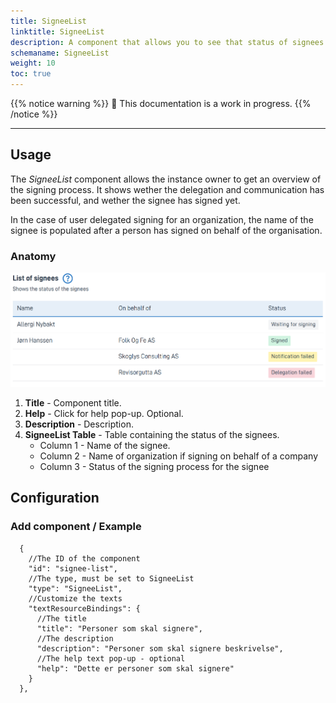 ```yaml
---
title: SigneeList
linktitle: SigneeList
description: A component that allows you to see that status of signees
schemaname: SigneeList 
weight: 10 
toc: true
---
```


{{% notice warning %}}
🚧 This documentation is a work in progress.
{{% /notice %}}

---

## Usage

The *SigneeList* component allows the instance owner to get an overview of the signing process. It shows wether the delegation and
communication has been successful, and wether the signee has signed yet. 

In the case of user delegated signing for an organization, the name of the signee is populated after a person has signed
on behalf of the organisation.

### Anatomy

![SigneeList anatomy](signeelist-anatomy-en.png "SigneeList statuses")

1. **Title** - Component title.
2. **Help** - Click for help pop-up. Optional.
3. **Description** - Description.
4. **SigneeList Table** - Table containing the status of the signees.
    * Column 1 - Name of the signee.
    * Column 2 - Name of organization if signing on behalf of a company
    * Column 3 - Status of the signing process for the signee

## Configuration

### Add component / Example

      {
        //The ID of the component
        "id": "signee-list", 
        //The type, must be set to SigneeList
        "type": "SigneeList",
        //Customize the texts
        "textResourceBindings": {
          //The title
          "title": "Personer som skal signere",
          //The description
          "description": "Personer som skal signere beskrivelse",
          //The help text pop-up - optional
          "help": "Dette er personer som skal signere"
        }
      },